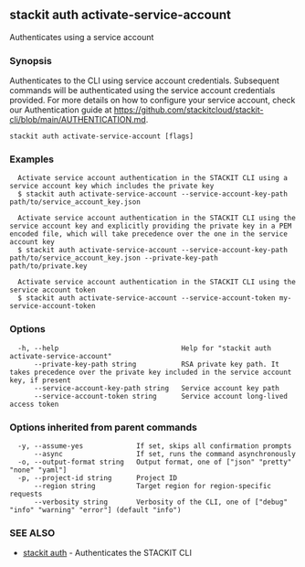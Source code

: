 ## stackit auth activate-service-account

Authenticates using a service account

### Synopsis

Authenticates to the CLI using service account credentials.
Subsequent commands will be authenticated using the service account credentials provided.
For more details on how to configure your service account, check our Authentication guide at https://github.com/stackitcloud/stackit-cli/blob/main/AUTHENTICATION.md.

```
stackit auth activate-service-account [flags]
```

### Examples

```
  Activate service account authentication in the STACKIT CLI using a service account key which includes the private key
  $ stackit auth activate-service-account --service-account-key-path path/to/service_account_key.json

  Activate service account authentication in the STACKIT CLI using the service account key and explicitly providing the private key in a PEM encoded file, which will take precedence over the one in the service account key
  $ stackit auth activate-service-account --service-account-key-path path/to/service_account_key.json --private-key-path path/to/private.key

  Activate service account authentication in the STACKIT CLI using the service account token
  $ stackit auth activate-service-account --service-account-token my-service-account-token
```

### Options

```
  -h, --help                              Help for "stackit auth activate-service-account"
      --private-key-path string           RSA private key path. It takes precedence over the private key included in the service account key, if present
      --service-account-key-path string   Service account key path
      --service-account-token string      Service account long-lived access token
```

### Options inherited from parent commands

```
  -y, --assume-yes             If set, skips all confirmation prompts
      --async                  If set, runs the command asynchronously
  -o, --output-format string   Output format, one of ["json" "pretty" "none" "yaml"]
  -p, --project-id string      Project ID
      --region string          Target region for region-specific requests
      --verbosity string       Verbosity of the CLI, one of ["debug" "info" "warning" "error"] (default "info")
```

### SEE ALSO

* [stackit auth](./stackit_auth.md)	 - Authenticates the STACKIT CLI

